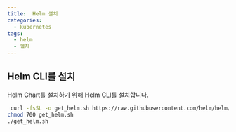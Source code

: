 ```yaml
---
title:  Helm 설치
categories:
  - kubernetes
tags: 
  - helm
  - 헬치
---
```


## Helm CLI를  설치
Helm Chart를 설치하기 위해 Helm CLI를 설치합니다.  
```bash
 curl -fsSL -o get_helm.sh https://raw.githubusercontent.com/helm/helm/main/scripts/get-helm-3
chmod 700 get_helm.sh
./get_helm.sh
```